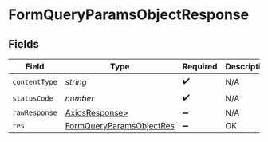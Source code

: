 # FormQueryParamsObjectResponse


## Fields

| Field                                                                           | Type                                                                            | Required                                                                        | Description                                                                     |
| ------------------------------------------------------------------------------- | ------------------------------------------------------------------------------- | ------------------------------------------------------------------------------- | ------------------------------------------------------------------------------- |
| `contentType`                                                                   | *string*                                                                        | :heavy_check_mark:                                                              | N/A                                                                             |
| `statusCode`                                                                    | *number*                                                                        | :heavy_check_mark:                                                              | N/A                                                                             |
| `rawResponse`                                                                   | [AxiosResponse>](https://axios-http.com/docs/res_schema)                        | :heavy_minus_sign:                                                              | N/A                                                                             |
| `res`                                                                           | [FormQueryParamsObjectRes](../../models/operations/formqueryparamsobjectres.md) | :heavy_minus_sign:                                                              | OK                                                                              |